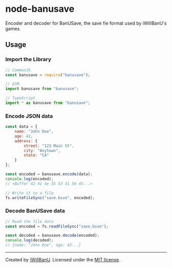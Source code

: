# node-banusave
Encoder and decoder for BanUSave, the save fie format used by iWillBanU's games.

## Usage

### Import the Library
```javascript
// CommonJS
const banusave = require("banusave");

// ESM
import banusave from "banusave";

// TypeScript
import * as banusave from "banusave";
```

### Encode JSON data
```javascript
const data = {
    name: "John Doe", 
    age: 42, 
    address: {
        street: "123 Main St", 
        city: "Anytown", 
        state: "CA"
    }
};

const encoded = banusave.encode(data);
console.log(encoded);
// <Buffer 42 41 4e 55 53 41 56 45...>

// Write it to a file
fs.writeFileSync("save.bsve", encoded);
```

### Decode BanUSave data
```javascript
// Read the file data
const encoded = fs.readFileSync("save.bsve");

const decoded = banusave.decode(encoded);
console.log(decoded);
// {name: "John Doe", age: 42...}
```
---
Created by [iWillBanU](https://github.com/iWillBanU). Licensed under the [MIT license](LICENSE.md).
